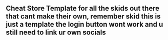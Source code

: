 ## Cheat Store Template for all the skids out there that cant make their own, remember skid this is just a template the login button wont work and u still need to link ur own socials
